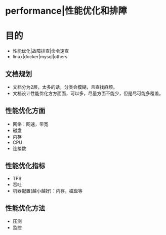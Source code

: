 # performance|性能优化和排障



# 目的

* 性能优化|故障排查|命令速查
* linux|docker|mysql|others


## 文档规划

* 文档分为2层，太多的话，分类会模糊，且查找麻烦。
* 文档设计性能优化方方面面，可以多，尽量方面不能少，但是尽可能多覆盖。


## 性能优化方面

* 网络：网速，带宽
* 磁盘
* 内存
* CPU
* 连接数

## 性能优化指标

* TPS
* 吞吐
* 机器配置(越小越好)：内存，磁盘等

## 性能优化方法

* 压测
* 监控